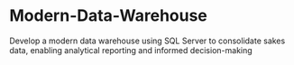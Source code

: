 # Modern-Data-Warehouse
Develop a modern data warehouse using SQL Server to consolidate sakes data, enabling analytical reporting and informed decision-making
